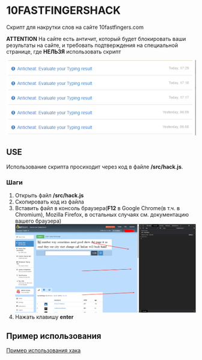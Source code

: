 # 10FASTFINGERSHACK
Скрипт для накрутки слов на сайте 10fastfingers.com

**ATTENTION**
На сайте есть античит, который будет блокировать ваши результаты на сайте, и требовать подтверждения на специальной странице, где **НЕЛЬЗЯ** использовать скрипт

[![Anticheat attention](anticheat.png "Anticheat attention")](http://github.com "Anticheat attention")

## USE
Использование скрипта просиходит через код в файле **/src/hack.js**.  

### Шаги
1. Открыть файл   **/src/hack.js**
2.  Скопировать код из файла
3. Вставить файл в консоль браузера(**F12** в Google Chrome(в т.ч. в Chromium), Mozilla Firefox, в остальных случаях см. документацию вашего браузера)
[![Console](console.png "Console")](http://github.com "Console")
4. Нажать клавишу **enter**

## Пример использования
[Пример использования хака](https://www.youtube.com/watch?v=dQw4w9WgXcQ "Пример использования хака")
